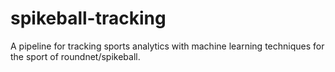 # spikeball-tracking
A pipeline for tracking sports analytics with machine learning techniques for the sport of roundnet/spikeball.
